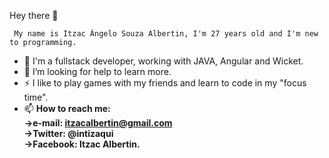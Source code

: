 
Hey there 👋

     My name is Itzac Ângelo Souza Albertin, I'm 27 years old and I'm new to programming.

  - 🌱 I'm a fullstack developer, working with JAVA, Angular and Wicket.
  - 🤔 I’m looking for help to learn more.
  - ⚡ I like to play games with my friends and learn to code in my "focus time".
  - 📫 <strong>How to reach me:
           </br>->e-mail: itzacalbertin@gmail.com
           </br>->Twitter: @intizaqui
           </br>->Facebook: Itzac Albertin.
